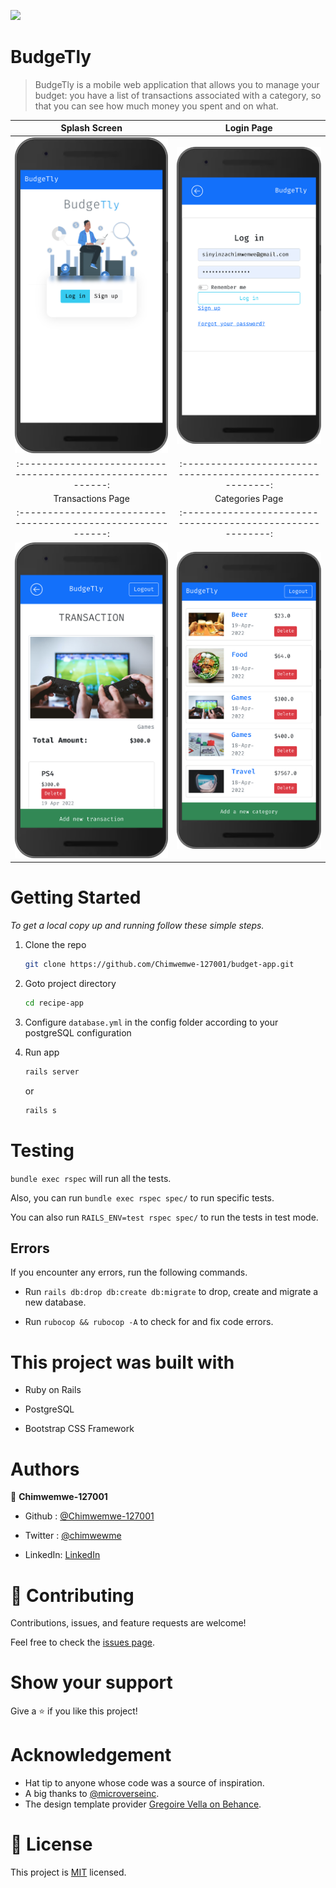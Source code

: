 ![](https://img.shields.io/badge/Microverse-blueviolet)

# BudgeTly

> BudgeTly is a mobile web application that allows you to manage your budget: you have a list of transactions associated with a category, so that you can see how much money you spent and on what.

  Splash Screen                                              |  Login Page
:-----------------------------------------------------------:|:---------------------------------------------------------:
![screenshot](./app/assets/images/splash_screen.png)         |   ![screenshot](./app/assets/images/login_page.png)
:-----------------------------------------------------------:|:---------------------------------------------------------:
  Transactions Page                                          |  Categories Page
:-----------------------------------------------------------:|:---------------------------------------------------------:
![screenshot](./app/assets/images/transactions_page.png)     |   ![screenshot](./app/assets/images/categories_page.png)

# Getting Started


_To get a local copy up and running follow these simple steps._

1. Clone the repo
   ```sh
   git clone https://github.com/Chimwemwe-127001/budget-app.git
   ```
2. Goto project directory
   ```sh
   cd recipe-app
   ```

3. Configure `database.yml` in the config folder according to your postgreSQL configuration
4. Run app
   ```sh
   rails server
   ```
   or
   ```sh
   rails s
   ```


# Testing

`bundle exec rspec` will run all the tests.

Also, you can run `bundle exec rspec spec/` to run specific tests.

You can also run `RAILS_ENV=test rspec spec/` to run the tests in test mode.

## Errors

If you encounter any errors, run the following commands.

- Run `rails db:drop db:create db:migrate` to drop, create and migrate a new database.

- Run `rubocop && rubocop -A` to check for and fix code errors.

# This project was built with

- Ruby on Rails

- PostgreSQL

- Bootstrap CSS Framework

# Authors

👤 **Chimwemwe-127001**

- Github : [@Chimwemwe-127001](https://github.com/Chimwemwe-127001)

- Twitter : [@chimwewme](https://twitter.com/chimwewme)

- LinkedIn: [LinkedIn](https://www.linkedin.com/in/chimwewme-sinyinza)

# 🤝 Contributing

Contributions, issues, and feature requests are welcome!

Feel free to check the [issues page](https://github.com/Donard97/recipe-app/issues).

# Show your support

Give a ⭐️ if you like this project!

# Acknowledgement

- Hat tip to anyone whose code was a source of inspiration.
- A big thanks to [@microverseinc](https://github.com/microverseinc).
- The design template provider [Gregoire Vella on Behance](https://www.behance.net/gregoirevella).

# 📝 License

This project is [MIT](./MIT.md) licensed.